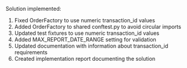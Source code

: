 Solution implemented:

1. Fixed OrderFactory to use numeric transaction_id values
2. Added OrderFactory to shared conftest.py to avoid circular imports
3. Updated test fixtures to use numeric transaction_id values
4. Added MAX_REPORT_DATE_RANGE setting for validation
5. Updated documentation with information about transaction_id requirements
6. Created implementation report documenting the solution
